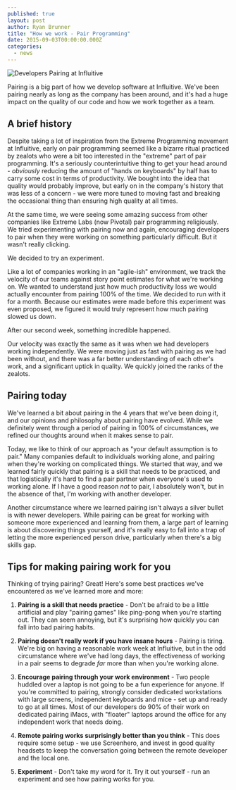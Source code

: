 ```yaml
---
published: true
layout: post
author: Ryan Brunner
title: "How we work - Pair Programming"
date: 2015-09-03T00:00:00.000Z
categories: 
  - news
---
```




![Developers Pairing at Influitive]({{site.baseurl}}/images/posts/pairing.jpg)

Pairing is a big part of how we develop software at Influitive. We've been pairing nearly as long as the company has been around, and it's had a huge impact on the quality of our code and how we work together as a team.

## A brief history

Despite taking a lot of inspiration from the Extreme Programming movement at Influitive, early on pair programming seemed like a bizarre ritual practiced by zealots who were a bit too interested in the "extreme" part of pair programming. It's a seriously counterintuitive thing to get your head around - *obviously* reducing the amount of "hands on keyboards" by half has to carry some cost in terms of productivity. We bought into the idea that quality would probably improve, but early on in the company's history that was less of a concern - we were more tuned to moving fast and breaking the occasional thing than ensuring high quality at all times.

At the same time, we were seeing some amazing success from other companies like Extreme Labs (now Pivotal) pair programming religiously. We tried experimenting with pairing now and again, encouraging developers to pair when they were working on something particularly difficult. But it wasn't really clicking.

We decided to try an experiment.

Like a lot of companies working in an "agile-ish" environment, we track the velocity of our teams against story point estimates for what we're working on. We wanted to understand just how much productivity loss we would actually encounter from pairing 100% of the time. We decided to run with it for a month. Because our estimates were made before this experiment was even proposed, we figured it would truly represent how much pairing slowed us down.

After our second week, something incredible happened. 

Our velocity was exactly the same as it was when we had developers working independently. We were moving just as fast with pairing as we had been without, and there was a far better understanding of each other's work, and a significant uptick in quality. We quickly joined the ranks of the zealots.

## Pairing today

We've learned a bit about pairing in the 4 years that we've been doing it, and our opinions and philosophy about pairing have evolved. While we definitely went through a period of pairing in 100% of circumstances, we refined our thoughts around when it makes sense to pair.

Today, we like to think of our approach as "your default assumption is to pair." Many companies default to individuals working alone, and pairing when they're working on complicated things. We started that way, and we learned fairly quickly that pairing is a skill that needs to be practiced, and that logistically it's hard to find a pair partner when everyone's used to working alone. If I have a good reason *not* to pair, I absolutely won't, but in the absence of that, I'm working with another developer.

Another circumstance where we learned pairing isn't always a silver bullet is with newer developers. While pairing can be great for working with someone more experienced and learning from them, a large part of learning is about discovering things yourself, and it's really easy to fall into a trap of letting the more experienced person drive, particularly when there's a big skills gap.

## Tips for making pairing work for you

Thinking of trying pairing? Great! Here's some best practices we've encountered as we've learned more and more:

1. **Pairing is a skill that needs practice** - Don't be afraid to be a little artificial and play "pairing games" like ping-pong when you're starting out. They can seem annoying, but it's surprising how quickly you can fall into bad pairing habits.

2. **Pairing doesn't really work if you have insane hours** - Pairing is tiring. We're big on having a reasonable work week at Influitive, but in the odd circumstance where we've had long days, the effectiveness of working in a pair seems to degrade *far* more than when you're working alone.

3. **Encourage pairing through your work environment** - Two people huddled over a laptop is not going to be a fun experience for anyone. If you're committed to pairing, strongly consider dedicated workstations with large screens, independent keyboards and mice - set up and ready to go at all times. Most of our developers do 90% of their work on dedicated pairing iMacs, with "floater" laptops around the office for any independent work that needs doing.

4. **Remote pairing works surprisingly better than you think** - This does require some setup - we use Screenhero, and invest in good quality headsets to keep the conversation going between the remote developer and the local one.

5. **Experiment** - Don't take my word for it. Try it out yourself - run an experiment and see how pairing works for you.
